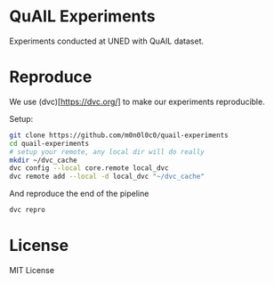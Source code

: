 # QuAIL Experiments

Experiments conducted at UNED with QuAIL dataset.

# Reproduce

We use (dvc)[https://dvc.org/] to make our experiments reproducible.

Setup:

```bash
git clone https://github.com/m0n0l0c0/quail-experiments
cd quail-experiments
# setup your remote, any local dir will do really
mkdir ~/dvc_cache
dvc config --local core.remote local_dvc
dvc remote add --local -d local_dvc "~/dvc_cache"
```

And reproduce the end of the pipeline
```bash
dvc repro
```

# License

MIT License
